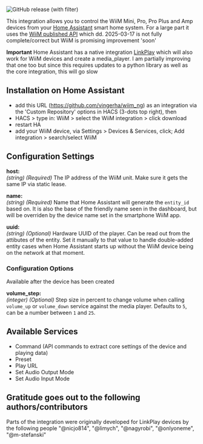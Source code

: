 ![GitHub release (with filter)](https://img.shields.io/github/v/release/vingerha/wiim_ng)

This integration allows you to control the WiiM Mini, Pro, Pro Plus and Amp devices from your [Home Assistant](http://www.home-assistant.io) smart home system.
For a large part it uses the [WiiM published API](https://www.wiimhome.com/pdf/HTTP%20API%20for%20WiiM%20Products.pdf) which dd. 2025-03-17 is not fully complete/correct but WiiM is promising improvement 'soon'

**Important** Home Assistant has a native integration [LinkPlay](https://www.home-assistant.io/integrations/linkplay) which will also work for WiiM devices and create a media_player. I am partially improving that one too but since this requires updates to a python library as well as the core integration, this will go slow

## Installation on Home Assistant

- add this URL (https://github.com/vingerha/wiim_ng) as an integration via the 'Custom Repository' options in HACS (3-dots top right), then
- HACS > type in: WiiM > select the WiiM integration > click download
- restart HA
- add your WiiM device, via Settings > Devices & Services, click; Add integration > search/select WiiM

## Configuration Settings

**host:**  
  *(string)* *(Required)* The IP address of the WiiM unit. Make sure it gets the same IP via static lease.

**name:**  
  *(string)* *(Required)* Name that Home Assistant will generate the `entity_id` based on. It is also the base of the friendly name seen in the dashboard, but will be overriden by the device name set in the smartphone WiiM app.

**uuid:**  
  *(string)* *(Optional)* Hardware UUID of the player. Can be read out from the attibutes of the entity. Set it manually to that value to handle double-added entity cases when Home Assistant starts up without the WiiM device being on the network at that moment.

### Configuration Options
Available after the device has been created 

**volume_step:**  
  *(integer)* *(Optional)* Step size in percent to change volume when calling `volume_up` or `volume_down` service against the media player. Defaults to `5`, can be a number between `1` and `25`.

## Available Services
- Command (API commands to extract core settings of the device and playing data)
- Preset
- Play URL
- Set Audio Output Mode
- Set Audio Input Mode

## Gratitude goes out to the following authors/contributors
Parts of the integration were originally developed for LinkPlay devices by the following people
    "@nicjo814",
    "@limych",
    "@nagyrobi",
    "@onlyoneme",
    "@m-stefanski"

